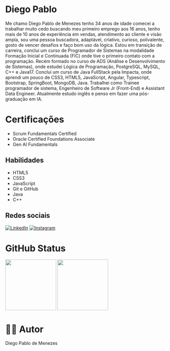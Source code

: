 # Diego Pablo

Me chamo Diego Pablo de Menezes tenho 34 anos de idade comecei a trabalhar muito cedo buscando meu primeiro emprego aos 16 anos, tenho mais de 10 anos de experiência em vendas, atendimento ao cliente e visão ampla, sou uma pessoa buscadora, adaptável, criativo, curioso, polivalente, gosto de vencer desafios e faço bom uso da lógica. Estou em transição de carreira, conclui um curso de Programador de Sistemas na modalidade Formação Inicial e Continuada (FIC) onde tive o primeiro contato com a programação. Recém formado no curso de ADS (Análise e Desenvolvimento de Sistemas), onde estudei Lógica de Programação, PostgreSQL, MySQL, C++ e Java17. Conclui um curso de Java FullStack pela Impacta, onde aprendi um pouco de CSS3, HTML5, JavaScript, Angular, Typescript, Bootstrap, SpringBoot, MongoDB, Java. Trabalhei como Trainee programador de sistema, Engenheiro de Software Jr (Front-End) e Assistant Data Engineer. Atualmente estudo inglês e penso em fazer uma pós-graduação em IA.

# Certificações
- Scrum Fundamentals Certified
- Oracle Certified Foundations Associate
- Gen AI Fundamentals

  
## Habilidades 
- HTML5
- CSS3
- JavaScript
- Git e GitHub
- Java
- C++

## Redes sociais
[![LinkedIn](https://img.shields.io/badge/LinkedIn-000?style=for-the-badge&logo=linkedin&logoColor=0E76A8)](https://www.linkedin.com/in/diego-pablo/)
[![Instagram](https://img.shields.io/badge/Instagram-000?style=for-the-badge&logo=instagram)](https://www.instagram.com/diego__pablo/)


# GitHub Status
<div>
  <a href="https://github.com/DiegoPablo2021"></a>
  <img height="160em" src="https://github-readme-stats.vercel.app/api?username=DiegoPablo2021&show_icons=true&theme=tokyonight&include_all_commits=true&count_private=true"/>
  <img height="160em" src="https://github-readme-stats.vercel.app/api/top-langs/?username=DiegoPablo2021&layout=compact&langs_count=7&theme=tokyonight"/>
</div>





# 👨‍💼 Autor

Diego Pablo de Menezes

